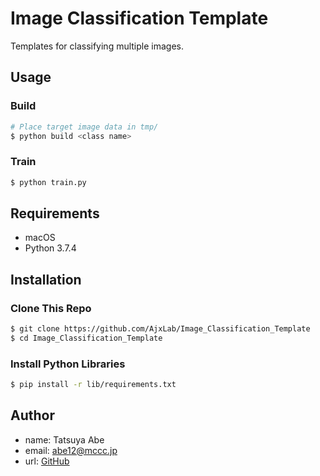Image Classification Template
=============================

Templates for classifying multiple images.


## Usage
### Build
```sh
# Place target image data in tmp/
$ python build <class name>
```
### Train
```sh
$ python train.py
```


## Requirements
- macOS
- Python 3.7.4


## Installation
### Clone This Repo
```sh
$ git clone https://github.com/AjxLab/Image_Classification_Template
$ cd Image_Classification_Template
```
### Install Python Libraries
```sh
$ pip install -r lib/requirements.txt
```


## Author
- name: Tatsuya Abe
- email: abe12@mccc.jp
- url: [GitHub](https://github.com/AjxLab)
